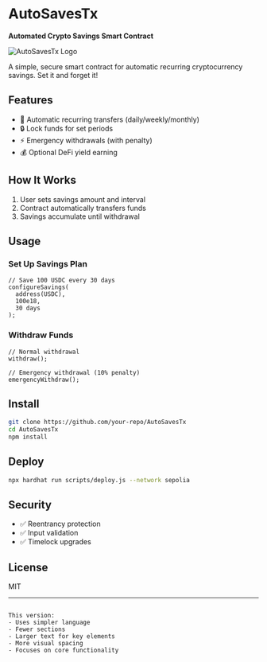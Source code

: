 # AutoSavesTx  
**Automated Crypto Savings Smart Contract**  

![AutoSavesTx Logo](https://placeholder.com/logo.png)  

A simple, secure smart contract for automatic recurring cryptocurrency savings. Set it and forget it!

## Features
- 🔄 Automatic recurring transfers (daily/weekly/monthly)
- 🔒 Lock funds for set periods
- ⚡ Emergency withdrawals (with penalty)
- 💰 Optional DeFi yield earning

## How It Works
1. User sets savings amount and interval
2. Contract automatically transfers funds
3. Savings accumulate until withdrawal

## Usage
### Set Up Savings Plan
```solidity
// Save 100 USDC every 30 days
configureSavings(
  address(USDC),
  100e18,
  30 days
);
```

### Withdraw Funds
```solidity
// Normal withdrawal
withdraw();

// Emergency withdrawal (10% penalty)
emergencyWithdraw();
```

## Install
```bash
git clone https://github.com/your-repo/AutoSavesTx
cd AutoSavesTx
npm install
```

## Deploy
```bash
npx hardhat run scripts/deploy.js --network sepolia
```

## Security
- ✅ Reentrancy protection
- ✅ Input validation
- ✅ Timelock upgrades

## License
MIT

---


``` 

This version:
- Uses simpler language
- Fewer sections
- Larger text for key elements
- More visual spacing
- Focuses on core functionality
